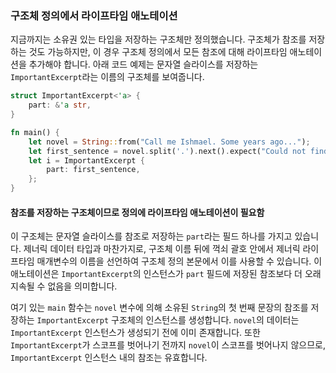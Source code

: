 ### 구조체 정의에서 라이프타임 애노테이션

지금까지는 소유권 있는 타입을 저장하는 구조체만 정의했습니다. 구조체가 참조를 저장하는 것도 가능하지만, 이 경우 구조체 정의에서 모든 참조에 대해 라이프타임 애노테이션을 추가해야 합니다. 아래 코드 예제는 문자열 슬라이스를 저장하는 `ImportantExcerpt`라는 이름의 구조체를 보여줍니다.

```rust
struct ImportantExcerpt<'a> {
    part: &'a str,
}

fn main() {
    let novel = String::from("Call me Ishmael. Some years ago...");
    let first_sentence = novel.split('.').next().expect("Could not find a '.'");
    let i = ImportantExcerpt {
        part: first_sentence,
    };
}
```

#### 참조를 저장하는 구조체이므로 정의에 라이프타임 애노테이션이 필요함

이 구조체는 문자열 슬라이스를 참조로 저장하는 `part`라는 필드 하나를 가지고 있습니다. 제너릭 데이터 타입과 마찬가지로, 구조체 이름 뒤에 꺽쇠 괄호 안에서 제너릭 라이프타임 매개변수의 이름을 선언하여 구조체 정의 본문에서 이를 사용할 수 있습니다. 이 애노테이션은 `ImportantExcerpt`의 인스턴스가 `part` 필드에 저장된 참조보다 더 오래 지속될 수 없음을 의미합니다.

여기 있는 `main` 함수는 `novel` 변수에 의해 소유된 `String`의 첫 번째 문장의 참조를 저장하는 `ImportantExcerpt` 구조체의 인스턴스를 생성합니다. `novel`의 데이터는 `ImportantExcerpt` 인스턴스가 생성되기 전에 이미 존재합니다. 또한 `ImportantExcerpt`가 스코프를 벗어나기 전까지 `novel`이 스코프를 벗어나지 않으므로, `ImportantExcerpt` 인스턴스 내의 참조는 유효합니다.